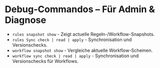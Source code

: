 # Debug-Commandos – Für Admin & Diagnose
- `rules snapshot show` - Zeigt actuelle Regeln-/Workflow-Snapshots.
 - `rules Sync check | read | apply` - Synchronisation und Versionschecks.
 - `workflow snapshot show` - Vergleiche aktuelle Workflow-Schemen.
- `workflow sync check | read | apply` - Synchronisation und Versionschecks für Workflows.